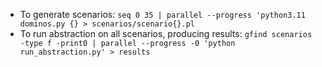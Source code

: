 
- To generate scenarios: `seq 0 35 | parallel --progress 'python3.11 dominos.py {} > scenarios/scenario{}.pl`
- To run abstraction on all scenarios, producing results: `gfind scenarios -type f -print0 | parallel --progress -0 'python run_abstraction.py' > results`
